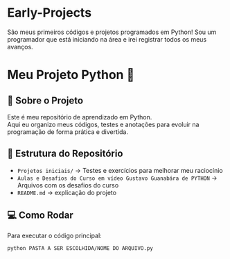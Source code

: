 # Early-Projects
São meus primeiros códigos e projetos programados em Python!
Sou um programador que está iniciando na área e irei registrar todos os meus avanços.

# Meu Projeto Python 🚀

## 🌟 Sobre o Projeto
Este é meu repositório de aprendizado em Python.  
Aqui eu organizo meus códigos, testes e anotações para evoluir na programação de forma prática e divertida.

## 📂 Estrutura do Repositório
- `Projetos iniciais/` → Testes e exercícios para melhorar meu raciocínio
- `Aulas e Desafios do Curso em vídeo Gustavo Guanabára de PYTHON` → Arquivos com os desafios do curso
- `README.md` → explicação do projeto

## 💻 Como Rodar
Para executar o código principal:
```bash
python PASTA A SER ESCOLHIDA/NOME DO ARQUIVO.py

